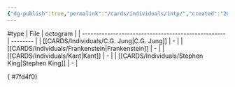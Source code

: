 ```yaml
---
{"dg-publish":true,"permalink":"/cards/individuals/intp/","created":"2023-04-29T12:08:29.265+02:00","updated":"2023-05-02T11:09:37.720+02:00"}
---
```


#type
| File                                                | octogram |
| --------------------------------------------------- | -------- |
| [[CARDS/Individuals/C.G. Jung\|C.G. Jung]]       | \-       |
| [[CARDS/Individuals/Frankenstein\|Frankenstein]] | \-       |
| [[CARDS/Individuals/Kant\|Kant]]                 | \-       |
| [[CARDS/Individuals/Stephen King\|Stephen King]] | \-       |

{ #7fd4f0}


